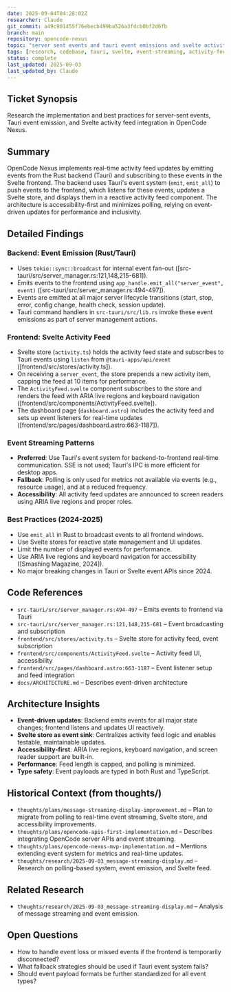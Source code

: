 ```yaml
---
date: 2025-09-04T04:28:02Z
researcher: Claude
git_commit: a49c901455f76ebecb499ba526a3fdcb0bf2d6fb
branch: main
repository: opencode-nexus
topic: "server sent events and tauri event emissions and svelte activity feed"
tags: [research, codebase, tauri, svelte, event-streaming, activity-feed, accessibility]
status: complete
last_updated: 2025-09-03
last_updated_by: Claude
---
```


## Ticket Synopsis
Research the implementation and best practices for server-sent events, Tauri event emission, and Svelte activity feed integration in OpenCode Nexus.

## Summary
OpenCode Nexus implements real-time activity feed updates by emitting events from the Rust backend (Tauri) and subscribing to these events in the Svelte frontend. The backend uses Tauri's event system (`emit`, `emit_all`) to push events to the frontend, which listens for these events, updates a Svelte store, and displays them in a reactive activity feed component. The architecture is accessibility-first and minimizes polling, relying on event-driven updates for performance and inclusivity.

## Detailed Findings

### Backend: Event Emission (Rust/Tauri)
- Uses `tokio::sync::broadcast` for internal event fan-out ([src-tauri/src/server_manager.rs:121,148,215-681]).
- Emits events to the frontend using `app_handle.emit_all("server_event", event)` ([src-tauri/src/server_manager.rs:494-497]).
- Events are emitted at all major server lifecycle transitions (start, stop, error, config change, health check, session update).
- Tauri command handlers in `src-tauri/src/lib.rs` invoke these event emissions as part of server management actions.

### Frontend: Svelte Activity Feed
- Svelte store (`activity.ts`) holds the activity feed state and subscribes to Tauri events using `listen` from `@tauri-apps/api/event` ([frontend/src/stores/activity.ts]).
- On receiving a `server_event`, the store prepends a new activity item, capping the feed at 10 items for performance.
- The `ActivityFeed.svelte` component subscribes to the store and renders the feed with ARIA live regions and keyboard navigation ([frontend/src/components/ActivityFeed.svelte]).
- The dashboard page (`dashboard.astro`) includes the activity feed and sets up event listeners for real-time updates ([frontend/src/pages/dashboard.astro:663-1187]).

### Event Streaming Patterns
- **Preferred**: Use Tauri's event system for backend-to-frontend real-time communication. SSE is not used; Tauri's IPC is more efficient for desktop apps.
- **Fallback**: Polling is only used for metrics not available via events (e.g., resource usage), and at a reduced frequency.
- **Accessibility**: All activity feed updates are announced to screen readers using ARIA live regions and proper roles.

### Best Practices (2024-2025)
- Use `emit_all` in Rust to broadcast events to all frontend windows.
- Use Svelte stores for reactive state management and UI updates.
- Limit the number of displayed events for performance.
- Use ARIA live regions and keyboard navigation for accessibility ([Smashing Magazine, 2024]).
- No major breaking changes in Tauri or Svelte event APIs since 2024.

## Code References
- `src-tauri/src/server_manager.rs:494-497` – Emits events to frontend via Tauri
- `src-tauri/src/server_manager.rs:121,148,215-681` – Event broadcasting and subscription
- `frontend/src/stores/activity.ts` – Svelte store for activity feed, event subscription
- `frontend/src/components/ActivityFeed.svelte` – Activity feed UI, accessibility
- `frontend/src/pages/dashboard.astro:663-1187` – Event listener setup and feed integration
- `docs/ARCHITECTURE.md` – Describes event-driven architecture

## Architecture Insights
- **Event-driven updates**: Backend emits events for all major state changes; frontend listens and updates UI reactively.
- **Svelte store as event sink**: Centralizes activity feed logic and enables testable, maintainable updates.
- **Accessibility-first**: ARIA live regions, keyboard navigation, and screen reader support are built-in.
- **Performance**: Feed length is capped, and polling is minimized.
- **Type safety**: Event payloads are typed in both Rust and TypeScript.

## Historical Context (from thoughts/)
- `thoughts/plans/message-streaming-display-improvement.md` – Plan to migrate from polling to real-time event streaming, Svelte store, and accessibility improvements.
- `thoughts/plans/opencode-apis-first-implementation.md` – Describes integrating OpenCode server APIs and event streaming.
- `thoughts/plans/opencode-nexus-mvp-implementation.md` – Mentions extending event system for metrics and real-time updates.
- `thoughts/research/2025-09-03_message-streaming-display.md` – Research on polling-based system, event emission, and Svelte feed.

## Related Research
- `thoughts/research/2025-09-03_message-streaming-display.md` – Analysis of message streaming and event emission.

## Open Questions
- How to handle event loss or missed events if the frontend is temporarily disconnected?
- What fallback strategies should be used if Tauri event system fails?
- Should event payload formats be further standardized for all event types?

